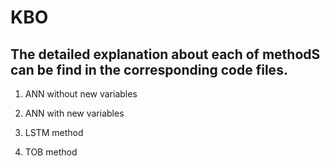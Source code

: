 # KBO

## The detailed explanation about each of methodS can be find in the corresponding code files. 

  1. ANN without new variables
     
  2. ANN with new variables

  3. LSTM method
 
  4. TOB method

